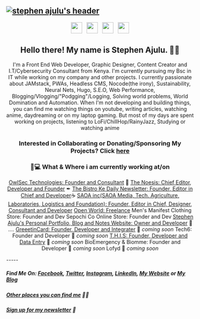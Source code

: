 ## [![stephen ajulu's header](https://github.com/stephenajulu/stephenajulu/blob/master/images/edited%20header.png)](https://stephenajulu.com)

<p align='center'>
<a href="https://dev.to/stephenajulu"><img height="30" src="https://github.com/stephenajulu/WaylonWalker/blob/main/icon/dev.png?raw=true"></a>&nbsp;&nbsp;
<a href="https://twitter.com/stephenajulu"><img height="30" src="https://github.com/stephenajulu/WaylonWalker/blob/main/icon/twitter.png?raw=true"></a>&nbsp;&nbsp;
<a href="https://instagram.com/stephenajulu"><img height="30" src="https://github.com/stephenajulu/WaylonWalker/blob/main/icon/instagram.jpg?raw=true"></a>&nbsp;&nbsp;
<a href="https://www.linkedin.com/in/stephenajulu/"><img height="30" src="https://github.com/stephenajulu/WaylonWalker/blob/main/icon/linkedin.png?raw=true"></a>
</p>

<h2 align="center">Hello there! My name is Stephen Ajulu. 👋🤓</h2>
<p align="center">I'm a Front End Web Developer, Graphic Designer, Content Creator and I.T/Cybersecurity Consultant from Kenya.
I'm currently pursuing my Bsc in IT while working on my company and other projects.
I currently passionate about JAMstack, PWAs, Headless CMS, Nocode(the irony), Sustainability, Neural Nets, Hugo, S.E.O, Web Performance, Blogging/Vlogging/"Podgging"/Logging, Solving world problems, World Domination and Automation.
When I'm not developing and building things, you can find me watching things on youtube, writing articles, watching anime, daydreaming or on my laptop gaming. But most of my days are spent working on projects, listening to LoFi/ChillHop/RainyJazz, Studying or watching anime</p>

<h3 align="center"> Interested in Collaborating or Donating/Sponsoring My Projects? Click <a href="https://github.com/stephenajulu/stephenajulu/blob/master/PROJECTS.md">here</a> </h3>

<center>
  
<h3>💼💻 What & Where i am currently working at/on</h3>

[OwlSec Technologies: Founder and Consultant](https://owlsectechnologies.co.ke) 💼 
[The Noesis: Chief Editor, Developer and Founder](https://thenoesis11.netlify.com) ✒
[The Bistro Ke Daily Newsletter: Founder, Editor in Chief and Developer](https://thebistronewsletter.netlify.app)☕
[SAOA inc(SAOA Media, Tech. Agriculture, Laboratories, Logistics and Foundation): Founder, Editor in Chief, Designer, Consultant and Developer](https://saoainc.netlify.app)
[Open World: Freelance](https://stephenajulu.com)
Men's Manifest Clothing Store: Founder and Dev
Sepochi Co Online Store: Founder and Dev
[Stephen Ajulu's Personal Portfolio, Blog and Notes Website: Owner and Developer](https://stephenajulu.com)  🚀 ....
[GreeetinCard: Founder, Developer and Integrater](https://greeetincard.carrd.co)  🚀 *coming soon*
Tech6: Founder and Developer  🚀 *coming soon*
[T.H.I.S: Founder, Developer and Data Entry](https://this1.netlify.app)  🚀 *coming soon*
BioEmergency & Biomme: Founder and Developer  🚀 *coming soon*
Lofyd  🚀 *coming soon*

</center>
-----

##### Find Me On:  [Facebook](https://facebook.com/stephenajulu), [Twitter](https://twitter.com/stephenajulu), [Instagram](https://instagram.com/stephenajulu), [LinkedIn](https://linkedin.com/in/stephenajulu), [My Website](https://stephenajulu.com) or [My Blog](https://stephenajulu.com/blog)

##### [Other places you can find me](https://stephenajulu.com/bio) 🔗🔗 

##### [Sign up for my newsletter](https://ajulusthoughts.substack.com) 💌
